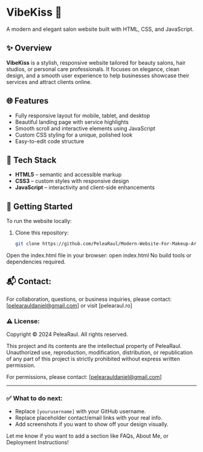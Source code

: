 # VibeKiss 💋  
A modern and elegant salon website built with HTML, CSS, and JavaScript.

## ✨ Overview

**VibeKiss** is a stylish, responsive website tailored for beauty salons, hair studios, or personal care professionals. It focuses on elegance, clean design, and a smooth user experience to help businesses showcase their services and attract clients online.

## 🌐 Features

- Fully responsive layout for mobile, tablet, and desktop
- Beautiful landing page with service highlights
- Smooth scroll and interactive elements using JavaScript
- Custom CSS styling for a unique, polished look
- Easy-to-edit code structure

## 📂 Tech Stack

- **HTML5** – semantic and accessible markup  
- **CSS3** – custom styles with responsive design  
- **JavaScript** – interactivity and client-side enhancements  

## 🚀 Getting Started

To run the website locally:

1. Clone this repository:
   ```bash
   git clone https://github.com/PeleaRaul/Modern-Website-For-Makeup-Artists.git
Open the index.html file in your browser:
open index.html
No build tools or dependencies required.

## 📬 Contact:
For collaboration, questions, or business inquiries, please contact:
[pelearauldaniel@gmail.com] or visit [pelearaul.ro]

### ⚠️ License:
Copyright © 2024 PeleaRaul. All rights reserved.

This project and its contents are the intellectual property of PeleaRaul.
Unauthorized use, reproduction, modification, distribution, or republication of any part of this project is strictly prohibited without express written permission.

For permissions, please contact: [pelearauldaniel@gmail.com]

---

### ✅ What to do next:
- Replace `[yourusername]` with your GitHub username.
- Replace placeholder contact/email links with your real info.
- Add screenshots if you want to show off your design visually.

Let me know if you want to add a section like FAQs, About Me, or Deployment Instructions!
